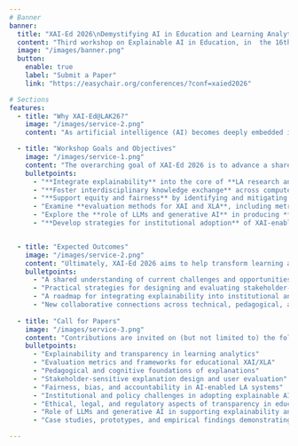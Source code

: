 ```yaml
---
# Banner
banner:
  title: "XAI-Ed 2026\nDemystifying AI in Education and Learning Analytics through Explainability, Agency, and Transparency"
  content: "Third workshop on Explainable AI in Education, in  the 16th International Conference on Learning Analytics & Knowledge (LAK 2026)Bergen, Norway, 27 April-01 MAy 2026"
  image: "/images/banner.png"
  button:
    enable: true
    label: "Submit a Paper"
    link: "https://easychair.org/conferences/?conf=xaied2026"

# Sections
features:
  - title: "Why XAI-Ed@LAK26?"
    image: "/images/service-2.png"
    content: "As artificial intelligence (AI) becomes deeply embedded in educational technologies and Learning Analytics (LA), the demand for transparency, trust, and fairness has never been greater. Yet, explainability remains an underexplored dimension of LA practice. Many analytics and AI models still operate as opaque “black boxes,” limiting educators’ and learners’ ability to interpret results, act upon insights, or evaluate fairness.\nThe XAI-Ed 2026 workshop responds to this challenge by positioning Explainable AI (XAI) and Explainable Learning Analytics (XLA) as essential enablers of trustworthy, participatory, and equitable education. It brings together researchers and practitioners to bridge the gap between algorithmic predictions and stakeholder understanding—linking technical advances in model interpretability with pedagogical principles, ethical responsibility, and institutional practice.\nThrough presentations, panels, and collaborative sessions, the workshop will explore approaches ranging from intrinsic and post-hoc explainability to the use of large language models (LLMs) for adaptive explanations. It will foreground issues of bias, accountability, and compliance, and emphasize stakeholder-sensitive, actionable explanations that empower educators and learners to make informed decisions."

  - title: "Workshop Goals and Objectives"
    image: "/images/service-1.png"
    content: "The overarching goal of XAI-Ed 2026 is to advance a shared agenda for human-centered, explainable learning analytics. Specifically, the workshop seeks to:"
    bulletpoints:
      - "**Integrate explainability** into the core of **LA research and practice**, promoting interpretability and stakeholder empowerment rather than post-hoc justification."
      - "**Foster interdisciplinary knowledge exchange** across computer science, pedagogy, ethics, and institutional policy to co-design explainable and trustworthy systems."
      - "**Support equity and fairness** by identifying and mitigating algorithmic bias in educational analytics."
      - "Examine **evaluation methods for XAI and XLA**, including metrics for explanation faithfulness, usefulness, and usability."
      - "Explore the **role of LLMs and generative AI** in producing **stakeholder-aware**, **context-sensitive** explanations."
      - "**Develop strategies for institutional adoption** of XAI-enabled learning analytics that align with educational values and regulatory frameworks."


  - title: "Expected Outcomes"
    image: "/images/service-2.png"
    content: "Ultimately, XAI-Ed 2026 aims to help transform learning analytics into a more transparent, participatory, and ethically grounded practice—one that delivers not only accurate predictions but also actionable, explainable, and equitable insights that strengthen learner and educator agency. By the end of the workshop, participants will have:"
    bulletpoints:
      - "A shared understanding of current challenges and opportunities in XAI and XLA."
      - "Practical strategies for designing and evaluating stakeholder-sensitive explanations."
      - "A roadmap for integrating explainability into institutional analytics and policy frameworks."
      - "New collaborative connections across technical, pedagogical, and policy domains."
    
  - title: "Call for Papers"
    image: "/images/service-3.png"
    content: "Contributions are invited on (but not limited to) the following topics. More details on the CfP and the submission [here](https://easychair.org/conferences/?conf=xaied2026)"
    bulletpoints:
      - "Explainability and transparency in learning analytics"
      - "Evaluation metrics and frameworks for educational XAI/XLA"
      - "Pedagogical and cognitive foundations of explanations"
      - "Stakeholder-sensitive explanation design and user evaluation"
      - "Fairness, bias, and accountability in AI-enabled LA systems"
      - "Institutional and policy challenges in adopting explainable AI"
      - "Ethical, legal, and regulatory aspects of transparency in education"
      - "Role of LLMs and generative AI in supporting explainability and learner reflection"
      - "Case studies, prototypes, and empirical findings demonstrating XAI in educational contexts"

---
```

